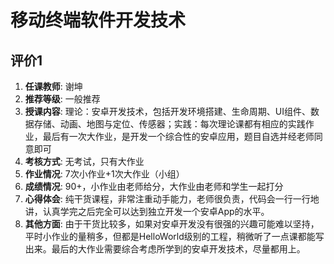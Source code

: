 # 移动终端软件开发技术

## 评价1

1. **任课教师**: 谢坤
2. **推荐等级**: 一般推荐
3. **授课内容**: 理论：安卓开发技术，包括开发环境搭建、生命周期、UI组件、数据存储、动画、地图与定位、传感器；实践：每次理论课都有相应的实践作业，最后有一次大作业，是开发一个综合性的安卓应用，题目自选并经老师同意即可
4. **考核方式**: 无考试，只有大作业
5. **作业情况**: 7次小作业+1次大作业（小组）
6. **成绩情况**: 90+，小作业由老师给分，大作业由老师和学生一起打分
7. **心得体会**: 纯干货课程，非常注重动手能力，老师很负责，代码会一行一行地讲，认真学完之后完全可以达到独立开发一个安卓App的水平。
8. **其他方面**: 由于干货比较多，如果对安卓开发没有很强的兴趣可能难以坚持，平时小作业的量稍多，但都是HelloWorld级别的工程，稍微听了一点课都能写出来。最后的大作业需要综合考虑所学到的安卓开发技术，尽量都用上。